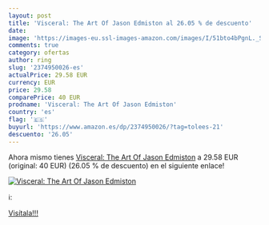 ```yaml
---
layout: post
title: 'Visceral: The Art Of Jason Edmiston al 26.05 % de descuento'
date: 
image: 'https://images-eu.ssl-images-amazon.com/images/I/51bto4bPgnL._SL200_.jpg'
comments: true
category: ofertas
author: ring
slug: '2374950026-es'
actualPrice: 29.58 EUR
currency: EUR
price: 29.58
comparePrice: 40 EUR
prodname: 'Visceral: The Art Of Jason Edmiston'
country: 'es'
flag: '🇪🇸'
buyurl: 'https://www.amazon.es/dp/2374950026/?tag=tolees-21'
descuento: '26.05'
---
```


Ahora mismo tienes [Visceral: The Art Of Jason Edmiston](https://www.amazon.es/dp/2374950026/?tag=tolees-21) a 29.58 EUR (original: 40 EUR) (26.05 %  de descuento) en el siguiente enlace!

[![Visceral: The Art Of Jason Edmiston](https://images-eu.ssl-images-amazon.com/images/I/51bto4bPgnL._SL200_.jpg)](https://www.amazon.es/dp/2374950026/?tag=tolees-21)

ℹ️:


[Visítala!!!](https://www.amazon.es/dp/2374950026/?tag=tolees-21)
